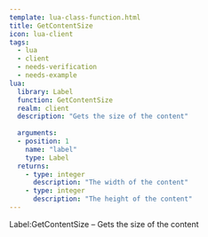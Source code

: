 ```yaml
---
template: lua-class-function.html
title: GetContentSize
icon: lua-client
tags:
  - lua
  - client
  - needs-verification
  - needs-example
lua:
  library: Label
  function: GetContentSize
  realm: client
  description: "Gets the size of the content"
  
  arguments:
  - position: 1
    name: "label"
    type: Label
  returns:
    - type: integer
      description: "The width of the content"
    - type: integer
      description: "The height of the content"
---
```


<div class="lua__search__keywords">
Label:GetContentSize &#x2013; Gets the size of the content
</div>
